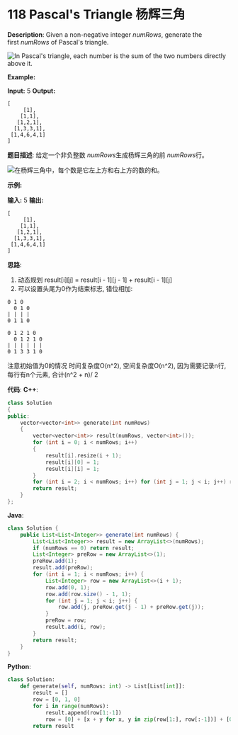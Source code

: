 # 118 Pascal's Triangle 杨辉三角

__Description__:
Given a non-negative integer *numRows*, generate the first *numRows* of Pascal's triangle.

![In Pascal's triangle, each number is the sum of the two numbers directly above it.](http://upload-images.jianshu.io/upload_images/16639143-4492288ba931415f.gif?imageMogr2/auto-orient/strip)

**Example:**

**Input:** 5
**Output:**

```text
[
     [1],
    [1,1],
   [1,2,1],
  [1,3,3,1],
 [1,4,6,4,1]
]
```

__题目描述__:
给定一个非负整数 *numRows*生成杨辉三角的前 *numRows*行。

![在杨辉三角中，每个数是它左上方和右上方的数的和。](http://upload-images.jianshu.io/upload_images/16639143-635269ec9e469820.gif?imageMogr2/auto-orient/strip)

**示例:**

**输入:** 5
**输出:**

```text
[
     [1],
    [1,1],
   [1,2,1],
  [1,3,3,1],
 [1,4,6,4,1]
]
```

__思路__:

1. 动态规划 result[i][j] = result[i - 1][j - 1] + result[i - 1][j]
2. 可以设置头尾为0作为结束标志, 错位相加:

```text
0 1 0
  0 1 0
| | | |
0 1 1 0

0 1 2 1 0
  0 1 2 1 0
| | | | | |
0 1 3 3 1 0
```

注意初始值为0的情况
时间复杂度O(n^2), 空间复杂度O(n^2), 因为需要记录n行, 每行有n个元素, 合计(n^2 + n)/ 2

__代码__:
__C++__:

```C++
class Solution 
{
public:
    vector<vector<int>> generate(int numRows) 
    {
        vector<vector<int>> result(numRows, vector<int>());
        for (int i = 0; i < numRows; i++) 
        {
            result[i].resize(i + 1);
            result[i][0] = 1;
            result[i][i] = 1;
        }
        for (int i = 2; i < numRows; i++) for (int j = 1; j < i; j++) result[i][j] = result[i - 1][j - 1] + result[i - 1][j];
        return result;
    }
};
```

__Java__:

```Java
class Solution {
    public List<List<Integer>> generate(int numRows) {
        List<List<Integer>> result = new ArrayList<>(numRows);
        if (numRows == 0) return result;
        List<Integer> preRow = new ArrayList<>(1);
        preRow.add(1);
        result.add(preRow);
        for (int i = 1; i < numRows; i++) {
            List<Integer> row = new ArrayList<>(i + 1);
            row.add(0, 1);
            row.add(row.size() - 1, 1);
            for (int j = 1; j < i; j++) {
                row.add(j, preRow.get(j - 1) + preRow.get(j));
            }
            preRow = row;
            result.add(i, row);
        }
        return result;
    }
}
```

__Python__:

```Python
class Solution:
    def generate(self, numRows: int) -> List[List[int]]:
        result = []
        row = [0, 1, 0]
        for i in range(numRows):     
            result.append(row[1:-1])
            row = [0] + [x + y for x, y in zip(row[1:], row[:-1])] + [0]
        return result
```

